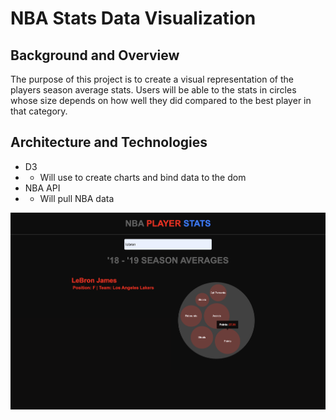 # NBA Stats Data Visualization

## Background and Overview

The purpose of this project is to create a visual representation of the players season average stats. Users will be able to the stats in circles whose size depends on how well they did compared to the best player in that category.

## Architecture and Technologies

- D3
- - Will use to create charts and bind data to the dom
- NBA API
- - Will pull NBA data

![NBAStats](nbastats.png)
